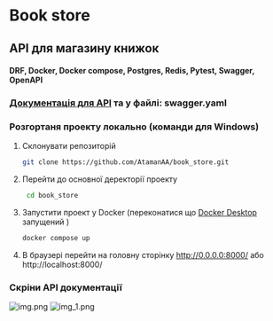 # Book store

## API для магазину книжок
#### DRF, Docker, Docker compose, Postgres, Redis, Pytest, Swagger, OpenAPI

### [Документація для API](https://app.swaggerhub.com/apis/ATAMANENKOALEX90/book-store/1.0.5) та у файлі: swagger.yaml 

### Розгортаня проекту локально (команди для Windows)

1. Склонувати репозиторій
    ```bash
    git clone https://github.com/AtamanAA/book_store.git    
    ```
2. Перейти до основної деректорії проекту 
   ```bash
    cd book_store    
    ```

3. Запустити проект у Docker (переконатися що [Docker Desktop](https://www.docker.com/products/docker-desktop/) запущений )
    ```bash
    docker compose up    
    ```
4. В браузері перейти на головну сторінку
    http://0.0.0.0:8000/ або http://localhost:8000/


### Скріни API документації
![img.png](screenshots/img.png)
![img_1.png](screenshots/img_1.png)
